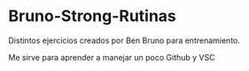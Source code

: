 # Bruno-Strong-Rutinas
Distintos ejercicios creados por Ben Bruno para entrenamiento.

Me sirve para aprender a manejar un poco Github y VSC
